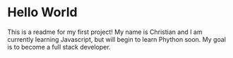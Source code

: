 # Hello World

This is a readme for my first project! My name is Christian and I am currently learning Javascript, but will begin to learn Phython soon. My goal is to become a full stack developer. 